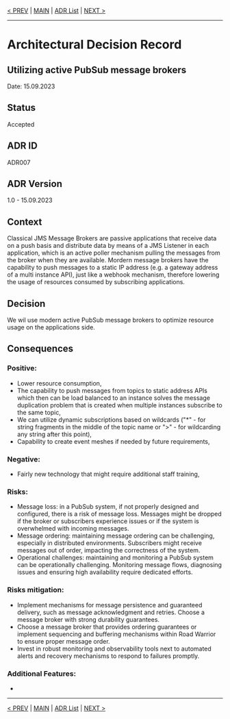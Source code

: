   [< PREV](ADR006.md) | [MAIN](../README.md) | [ADR List](README.md) | [NEXT >](ADR008.md)

---

# Architectural Decision Record
## Utilizing active PubSub message brokers
Date: 15.09.2023

## Status
Accepted

## ADR ID
ADR007

## ADR Version
1.0 - 15.09.2023

## Context
Classical JMS Message Brokers are passive applications that receive data on a push basis and distribute data by means of a JMS Listener in each application, which is an active poller mechanism pulling the messages from the broker when they are available. Mordern message brokers have the capability to push messages to a static IP address (e.g. a gateway address of a multi instance API), just like a webhook mechanism, therefore lowering the usage of resources consumed by subscribing applications.

## Decision
We wil use modern active PubSub message brokers to optimize resource usage on the applications side.

## Consequences
### Positive:
- Lower resource consumption,
- The capability to push messages from topics to static address APIs which then can be load balanced to an instance solves the message duplication problem that is created when multiple instances subscribe to the same topic,
- We can utilize dynamic subscriptions based on wildcards ("*" - for string fragments in the middle of the topic name or ">" - for wildcarding any string after this point),
- Capability to create event meshes if needed by future requirements,

### Negative:
- Fairly new technology that might require additional staff training,

### Risks:
- Message loss: in a PubSub system, if not properly designed and configured, there is a risk of message loss. Messages might be dropped if the broker or subscribers experience issues or if the system is overwhelmed with incoming messages.
- Message ordering: maintaining message ordering can be challenging, especially in distributed environments. Subscribers might receive messages out of order, impacting the correctness of the system.
- Operational challenges: maintaining and monitoring a PubSub system can be operationally challenging. Monitoring message flows, diagnosing issues and ensuring high availability require dedicated efforts.


### Risks mitigation:
- Implement mechanisms for message persistence and guaranteed delivery, such as message acknowledgment and retries. Choose a message broker with strong durability guarantees.
- Choose a message broker that provides ordering guarantees or implement sequencing and buffering mechanisms within Road Warrior to ensure proper message order.
- Invest in robust monitoring and observability tools next to automated alerts and recovery mechanisms to respond to failures promptly.

### Additional Features:
- 

------

[< PREV](ADR006.md) | [MAIN](../README.md) | [ADR List](README.md) | [NEXT >](ADR008.md)
